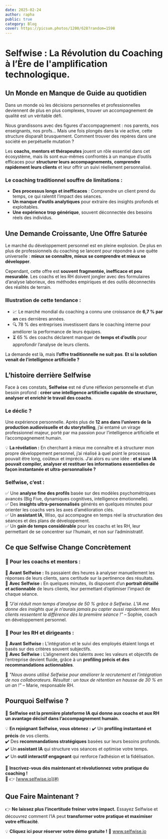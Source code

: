 ```yaml
---
date: 2025-02-24
author: rapha
public: true
category: Blog
cover: https://picsum.photos/1200/628?random=1598
---
```


# Selfwise : La Révolution du Coaching à l’Ère de l'amplification technologique.

## **Un Monde en Manque de Guide au quotidien**

Dans un monde où les décisions personnelles et professionnelles deviennent de plus en plus complexes, trouver un accompagnement de qualité est un véritable défi.

Nous grandissons avec des figures d'accompagnement : nos parents, nos enseignants, nos profs... Mais une fois plongés dans la vie active, cette structure disparaît brusquement. Comment trouver des repères dans une société en perpétuelle mutation ?

Les **coachs, mentors et thérapeutes** jouent un rôle essentiel dans cet écosystème, mais ils sont eux-mêmes confrontés à un manque d’outils efficaces pour **structurer leurs accompagnements, comprendre rapidement leurs clients** et leur offrir un suivi réellement personnalisé.

### **Le coaching traditionnel souffre de limitations :**

- **Des processus longs et inefficaces** : Comprendre un client prend du temps, ce qui ralentit l’impact des séances.
- **Un manque d’outils analytiques** pour extraire des insights profonds et exploitables.
- **Une expérience trop générique**, souvent déconnectée des besoins réels des individus.

## **Une Demande Croissante, Une Offre Saturée**

Le marché du développement personnel est en pleine explosion. De plus en plus de professionnels du coaching se lancent pour répondre à une quête universelle : **mieux se connaître, mieux se comprendre et mieux se développer**.

Cependant, cette offre est **souvent fragmentée, inefficace et peu mesurable**. Les coachs et les RH doivent jongler avec des formulaires d’analyse laborieux, des méthodes empiriques et des outils déconnectés des réalités de terrain.

### **Illustration de cette tendance :**

- 📈 Le marché mondial du coaching a connu une croissance de **6,7 % par an** ces dernières années.
- 🔍 78 % des entreprises investissent dans le coaching interne pour améliorer la performance de leurs équipes.
- ⏳ 65 % des coachs déclarent manquer de **temps et d’outils** pour approfondir l’analyse de leurs clients.

La demande est là, mais **l’offre traditionnelle ne suit pas**. **Et si la solution venait de l’intelligence artificielle ?**

## **L’histoire derrière Selfwise**

Face à ces constats, **Selfwise** est né d’une réflexion personnelle et d’un besoin profond : **créer une intelligence artificielle capable de structurer, analyser et enrichir le travail des coachs**.

### **Le déclic ?**

Une expérience personnelle. Après plus de **12 ans dans l’univers de la production audiovisuelle et du storytelling**, j’ai entamé un virage professionnel majeur, porté par ma passion pour l’intelligence artificielle et l’accompagnement humain.

💡 **La révélation :** En cherchant à mieux me connaître et à structurer mon propre développement personnel, j’ai réalisé à quel point le processus pouvait être long, coûteux et imprécis. J’ai alors eu une idée : **et si une IA pouvait compiler, analyser et restituer les informations essentielles de façon instantanée et ultra-personnalisée ?**

### **Selfwise, c’est :**

✅ Une **analyse fine des profils** basée sur des modèles psychométriques avancés (Big Five, dynamiques cognitives, intelligence émotionnelle).  
✅ Des **insights ultra-personnalisés** générés en quelques minutes pour orienter les coachs vers les axes d’amélioration clés.  
✅ Un **assistant IA**, Wiso, qui accompagne en temps réel la structuration des séances et des plans de développement.  
✅ Un **gain de temps considérable** pour les coachs et les RH, leur permettant de se concentrer sur l’humain, et non sur l’administratif.

## **Ce que Selfwise Change Concrètement**

### 🚀 **Pour les coachs et mentors :**

🔹 **Avant Selfwise :** Ils passaient des heures à analyser manuellement les réponses de leurs clients, sans certitude sur la pertinence des résultats.  
🔹 **Avec Selfwise :** En quelques minutes, ils disposent d’un **portrait détaillé et actionnable** de leurs clients, leur permettant d’optimiser l’impact de chaque séance.

📢 _"J’ai réduit mon temps d’analyse de 50 % grâce à Selfwise. L’IA me donne des insights que je n’aurais jamais pu capter aussi rapidement. Mes clients ressentent la différence dès la première séance !"_ – Sophie, coach en développement personnel.

### 🏢 **Pour les RH et dirigeants :**

🔹 **Avant Selfwise :** L’intégration et le suivi des employés étaient longs et basés sur des critères souvent subjectifs.  
🔹 **Avec Selfwise :** L’alignement des talents avec les valeurs et objectifs de l’entreprise devient fluide, grâce à un **profiling précis et des recommandations actionnables**.

📢 _"Nous avons utilisé Selfwise pour améliorer le recrutement et l’intégration de nos collaborateurs. Résultat : un taux de rétention en hausse de 30 % en un an !"_ – Marie, responsable RH.

## **Pourquoi Selfwise ?**

🌟 **Selfwise est la première plateforme IA qui donne aux coachs et aux RH un avantage décisif dans l’accompagnement humain.**

💡 **En rejoignant Selfwise, vous obtenez :**
✔️ Un **profiling instantané et précis** de vos clients.  
✔️ Des **recommandations stratégiques** basées sur leurs besoins profonds.  
✔️ Un **assistant IA** qui structure vos séances et optimise votre temps.  
✔️ Un **outil interactif engageant** qui renforce l’adhésion et la fidélisation.

📌 **Inscrivez-vous dès maintenant et révolutionnez votre pratique du coaching !**  
🔗 👉 [www.selfwise.io](#)

## **Que Faire Maintenant ?**

👉 **Ne laissez plus l’incertitude freiner votre impact.** Essayez Selfwise et découvrez comment l’IA peut **transformer votre pratique et maximiser votre efficacité**.

💡 **Cliquez ici pour réserver votre démo gratuite !** 🔗 www.selfwise.io
